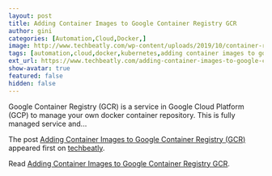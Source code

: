```yaml
---
layout: post
title: Adding Container Images to Google Container Registry GCR
author: gini
categories: [Automation,Cloud,Docker,]
image: http://www.techbeatly.com/wp-content/uploads/2019/10/container-registry-2x.png
tags: [automation,cloud,docker,kubernetes,adding container images to google container registry,adding container images to google container registry (gcr),adding image to container registry,adding image to registry,docker in gcr,gcr,gcr.io,google container registry,]
ext_url: https://www.techbeatly.com/adding-container-images-to-google-container-registry-gcr/
show-avatar: true
featured: false
hidden: false
---
```


<p>Google Container Registry (GCR) is a service in Google Cloud Platform (GCP) to manage your own docker container repository. This is fully managed service and&#46;&#46;&#46;</p>
<p>The post <a href="https://www.techbeatly.com/adding-container-images-to-google-container-registry-gcr/" rel="nofollow">Adding Container Images to Google Container Registry (GCR)</a> appeared first on <a href="https://www.techbeatly.com" rel="nofollow">techbeatly</a>.</p>

Read [Adding Container Images to Google Container Registry GCR](https://www.techbeatly.com/adding-container-images-to-google-container-registry-gcr/).